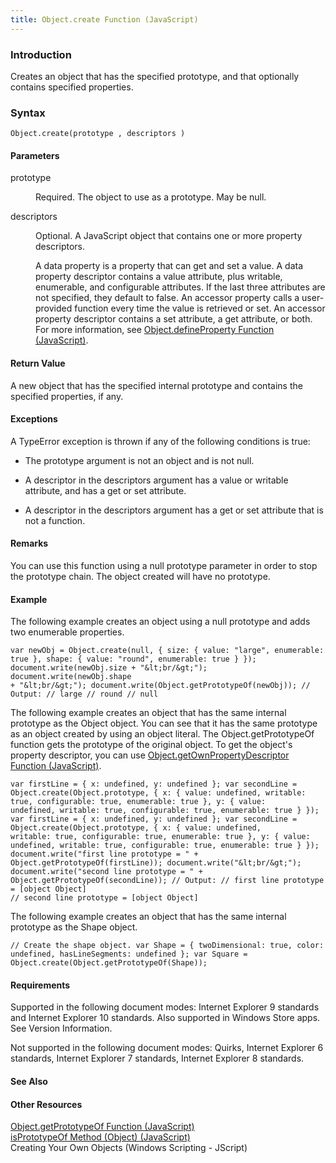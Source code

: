 ```yaml
---
title: Object.create Function (JavaScript)
---
```


### Introduction 

 Creates an object that has the specified prototype, and that optionally contains specified properties.

### Syntax 

```
Object.create(prototype , descriptors )
```

#### Parameters 

<div id="parametersSection" class="section" name="collapseableSection" style="">
  <dl class="authored">
    <dt>
      <span class="parameter" sdata="paramReference" xmlns:util="util">prototype</span>
    </dt>
    <dd>
      <p xmlns:util="util">
        Required. The object to use as a prototype. May be <span sdata="langKeyword" value="null"><span class="keyword">null</span></span>.
      </p>
    </dd>
    <dt>
      <span class="parameter" sdata="paramReference" xmlns:util="util">descriptors</span>
    </dt>
    <dd>
      <p xmlns:util="util">
        Optional. A JavaScript object that contains one or more property descriptors.
      </p>
      <p xmlns:util="util">
        A <span class="term">data property</span> is a property that can get and set a value. A data property descriptor contains a <span sdata="langKeyword" value="value"><span class=
        "keyword">value</span></span> attribute, plus <span sdata="langKeyword" value="writable"><span class="keyword">writable</span></span>, <span sdata="langKeyword" value=
        "enumerable"><span class="keyword">enumerable</span></span>, and <span sdata="langKeyword" value="configurable"><span class="keyword">configurable</span></span> attributes. If the last three
        attributes are not specified, they default to <span sdata="langKeyword" value="false"><span class="keyword">false</span></span>. An <span class="term">accessor property</span> calls a
        user-provided function every time the value is retrieved or set. An accessor property descriptor contains a <span sdata="langKeyword" value="set"><span class="keyword">set</span></span>
        attribute, a <span sdata="langKeyword" value="get"><span class="keyword">get</span></span> attribute, or both. For more information, see <span sdata="link"><a href=
        "c5d05346-940a-40c2-b12a-e8b25abc8d46.htm">Object.defineProperty Function (JavaScript)</a></span>.
      </p>
    </dd>
  </dl>
</div>

#### Return Value 

<div id="returnValueSection" class="section" name="collapseableSection" style="">
  <p xmlns:util="util">
    A new object that has the specified internal prototype and contains the specified properties, if any.
  </p>
</div>

#### Exceptions 

<div id="ddueExceptionsSection" class="section" name="collapseableSection" style="">
  <p xmlns:util="util">
    A <span sdata="langKeyword" value="TypeError"><span class="keyword">TypeError</span></span> exception is thrown if any of the following conditions is true:
  </p>
  <ul xmlns:util="util">
    <li>
      <p>
        The <span class="parameter" sdata="paramReference">prototype</span> argument is not an object and is not <span sdata="langKeyword" value="null"><span class="keyword">null</span></span>.
      </p>
    </li>
    <li>
      <p>
        A descriptor in the <span class="parameter" sdata="paramReference">descriptors</span> argument has a <span sdata="langKeyword" value="value"><span class="keyword">value</span></span> or
        <span sdata="langKeyword" value="writable"><span class="keyword">writable</span></span> attribute, and has a <span sdata="langKeyword" value="get"><span class="keyword">get</span></span> or
        <span sdata="langKeyword" value="set"><span class="keyword">set</span></span> attribute.
      </p>
    </li>
    <li>
      <p>
        A descriptor in the <span class="parameter" sdata="paramReference">descriptors</span> argument has a <span sdata="langKeyword" value="get"><span class="keyword">get</span></span> or
        <span sdata="langKeyword" value="set"><span class="keyword">set</span></span> attribute that is not a function.
      </p>
    </li>
  </ul>
</div>

#### Remarks 

<div id="languageReferenceRemarksSection" class="section" name="collapseableSection" style="">
  <p xmlns:util="util">
    You can use this function using a <span sdata="langKeyword" value="null"><span class="keyword">null</span></span> <span class="parameter" sdata="paramReference">prototype</span> parameter in
    order to stop the prototype chain. The object created will have no prototype.
  </p>
</div>

#### Example 

<p xmlns:util="util">
  The following example creates an object using a <span sdata="langKeyword" value="null"><span class="keyword">null</span></span> prototype and adds two enumerable properties.
</p>

```
var newObj = Object.create(null, { size: { value: "large", enumerable: true }, shape: { value: "round", enumerable: true } }); document.write(newObj.size + "&lt;br/&gt;"); document.write(newObj.shape
+ "&lt;br/&gt;"); document.write(Object.getPrototypeOf(newObj)); // Output: // large // round // null
```

<p xmlns:util="util">
  The following example creates an object that has the same internal prototype as the Object object. You can see that it has the same prototype as an object created by using an object literal. The
  Object.getPrototypeOf function gets the prototype of the original object. To get the object's property descriptor, you can use <span sdata="link"><a href=
  "8f0e1c90-c4f9-44c4-bf76-726bacecbc14.htm">Object.getOwnPropertyDescriptor Function (JavaScript)</a></span>.
</p>

```
var firstLine = { x: undefined, y: undefined }; var secondLine = Object.create(Object.prototype, { x: { value: undefined, writable: true, configurable: true, enumerable: true }, y: { value:
undefined, writable: true, configurable: true, enumerable: true } }); var firstLine = { x: undefined, y: undefined }; var secondLine = Object.create(Object.prototype, { x: { value: undefined,
writable: true, configurable: true, enumerable: true }, y: { value: undefined, writable: true, configurable: true, enumerable: true } }); document.write("first line prototype = " +
Object.getPrototypeOf(firstLine)); document.write("&lt;br/&gt;"); document.write("second line prototype = " + Object.getPrototypeOf(secondLine)); // Output: // first line prototype = [object Object]
// second line prototype = [object Object]
```

<p xmlns:util="util">
  The following example creates an object that has the same internal prototype as the Shape object.
</p>

```
// Create the shape object. var Shape = { twoDimensional: true, color: undefined, hasLineSegments: undefined }; var Square = Object.create(Object.getPrototypeOf(Shape));
```

#### Requirements 

<div id="requirementsTitleSection" class="section" name="collapseableSection" style="">
  <p xmlns:util="util"></p>
  <p>
    Supported in the following document modes: Internet Explorer 9 standards and Internet Explorer 10 standards. Also supported in Windows Store apps. See Version Information.
  </p>
  <p>
    Not supported in the following document modes: Quirks, Internet Explorer 6 standards, Internet Explorer 7 standards, Internet Explorer 8 standards.
  </p>
</div>

#### See Also 

<div id="seeAlsoSection" class="section" name="collapseableSection" style="">
  <h4 class="subHeading">
    Other Resources
  </h4>
  <div class="seeAlsoStyle">
    <span sdata="link" xmlns:util="util"><a href="1c59cd7a-a7e2-4c5c-83ec-e6bd2b104d9f.htm">Object.getPrototypeOf Function (JavaScript)</a></span>
  </div>
  <div class="seeAlsoStyle">
    <span sdata="link" xmlns:util="util"><a href="9c821319-c208-480f-915e-565ef6e017b6.htm">isPrototypeOf Method (Object) (JavaScript)</a></span>
  </div>
  <div class="seeAlsoStyle">
    <span sdata="link" xmlns:util="util">Creating Your Own Objects (Windows Scripting - JScript)</span>
  </div>
</div>

